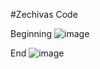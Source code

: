 #Zechivas Code

Beginning
![image](https://user-images.githubusercontent.com/105561127/171991121-a6843d7d-1acf-4597-b614-1d6363d81411.png)

End
![image](https://user-images.githubusercontent.com/105561127/171991150-45ad6918-c4c7-446c-9215-2cff1b3420db.png)
